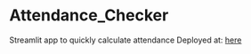 # Attendance_Checker
 Streamlit app to quickly calculate attendance
 Deployed at: [here](https://attchecker.streamlit.app/)
